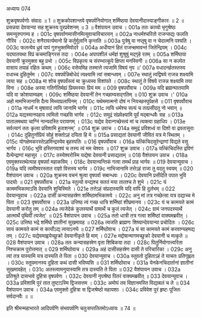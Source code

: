अध्यायः 074

शुक्रवृषपर्वणोः संवादः ॥ 1 ॥ शुक्रकोपशान्तये वृषपर्वनियोगात् शर्मिष्ठया देवयानीदास्याङ्गीकारः ॥ 2 ॥ प्रसन्नया देवयान्या सह शुक्रस्य पुरप्रवेशनम् ॥ 3 ॥
वैशंपायन उवाच ।
001a	ततः काव्यो भृगुश्रेष्ठः समन्युरुपगम्य ह ।
001c	वृषपर्वाणमासीनमित्युवाचाविचारयन् ॥
002a	नाधर्मश्चरितो राजन्सद्यः फलति गौरिव ।
002c	शनैरावर्त्यमानो हि कर्तुर्मूलानि कृन्तति ॥
003a	पुत्रेषु वा नप्तृषु वा न चेदात्मनि पश्यति ।
003c	फलत्येव ध्रुवं पापं गुरुभुक्तमिवोदरे ॥
004a	अधीयानं हितं राजन्क्षमावन्तं जितेन्द्रियम् ।
004c	यदघातयथा विप्रं कचमाङ्गिरसं तदा ।
004e	अपापशीलं धर्मज्ञं शुश्रूषुं मद्गृहे रतम् ॥
005a	शर्मिष्ठया देवयानी क्रूरमुक्ता बहु प्रभो ।
005c	विप्रकृत्य च संरम्भात्कूपे क्षिप्ता मनस्विनी ॥
006a	सा न कल्पेत वासाय तयाहं रहितः कथम् ।
006c	वसेयमिह तस्मात्ते त्यजामि विषयं नृप ॥'
007a	वधादनर्हतस्तस्य वधाच्च दुहितुर्मम ।
007c	वषपर्वन्निबोधेदं त्यक्ष्यामि त्वां सबान्धवम् ।
007e	स्थातुं त्वद्विषये राजन्न शक्ष्यामि त्वया सह ॥
008a	मा शोच वृषपर्वंस्त्वं मा क्रुध्यस्व विशांपते ।
008c	स्थातुं ते विषये राजन्न शक्ष्यामि तया विना ।
008e	अस्या गतिर्गतिर्मह्यं प्रियमस्याः प्रियं मम ॥
009	वृषपर्वोवाच ।
009a	यदि ब्रह्मन्घातयामि यदि वा क्रोशयाम्यहम् ।
009c	शर्मिष्ठया देवयानीं तेन गच्छाम्यसद्गतिम् ॥
010	शुक्र उवाच ।'
010a	अहो मामभिजानासि दैत्य मिथ्याप्रलापिनम् ।
010c	यथेममात्मनो दोषं न नियच्छस्पुपेक्षसे ॥
011	वृषपर्वोवाच ।
011a	नाधर्मं न मृषावादं त्वयि जानामि भार्गव ।
011c	त्वयि धर्मश्च सत्यं च तत्प्रसीदतु नो भवान् ॥
012a	यद्यस्मानपहाय त्वमितो गच्छसि भार्गव ।
012c	समुद्रं संप्रवेक्ष्यामि पूर्वं मद्बान्धवैः सह ॥
013a	पातालमथवा चाग्निं नान्यदस्ति परायणम् ।
013c	यद्येव देवान्गच्छेस्त्वं मां च त्यक्त्वा ग्रहाधिप ।
013e	सर्वत्यागं ततः कृत्वा प्रविशामि हुताशनम्' ॥
014	शुक्र उवाच ।
014a	समुद्रं प्रविशध्वं वा दिशो वा द्रवतासुराः ।
014c	दुहितुर्नाप्रियं सोहुं शक्तोऽहं दयिता हि मे ॥
015a	प्रसाद्यतां देवयानी जीवितं यत्र मे स्थितम् ।
015c	योगक्षेमकरस्तेऽहमिन्द्रस्येव बृहस्पतिः ॥
016	वृषपर्वोवाच ।
016a	यत्किंचिदसुरेन्द्राणां विद्यते वसु भार्गव ।
016c	भुवि हस्तिगवाश्वं च तस्य त्वं मम चेश्वरः ॥
017	शुक्र उवाच ।
017a	यत्किंचिदस्ति द्रविणं दैत्येन्द्राणां महासुर ।
017c	तस्येश्वरोस्मि यद्येषा देवयानी प्रसाद्यताम् ॥
018	वैशंपायन उवाच ।
018a	एवमुक्तस्तथेत्याह वृषपर्वा महाकविम् ।
018c	देवयान्यन्तिकं गत्वा तमर्थं प्राह भार्गवः ॥
019	देवयान्युवाच ।
019a	यदि त्वमीश्वरस्तात राज्ञो वित्तस्य भार्गव ।
019c	नाभिजानामि तत्तेऽहं राजा तु वदतु स्वयम् ॥
020	वैशंपायन उवाच ।
020a	शुक्रस्य वचनं श्रुत्वा वृषपर्वा सबान्धवः ।
020c	देवयानि प्रसीदेति पपात भुवि पादयोः ॥
021	वृषपर्वोवाच ।
021a	स्तुत्यो वन्द्यश्च सततं मया तातश्च ते शुभे ।
021c	यं काममभिकामाऽसि देवयानि शुचिस्मिते ।
021e	तत्तेऽहं संप्रदास्यामि यदि वापि हि दुर्लभम् ॥
022	देवयान्युवाच ।
022a	दासीं कन्यासहस्रेण शर्मिष्ठामभिकामये ।
022c	अनु मां तत्र गच्छेत्सा यत्र दद्याच्च मे पिता ॥
023	वृषपर्वोवाच ।
023a	उत्तिष्ठ त्वं गच्छ धात्रि शर्मिष्ठां शीघ्रमानय ।
023c	यं च कामयते कामं देवयानी करोतु तम् ॥
024a	त्यजेदेकं कुलस्यार्थे ग्रामार्थे च कुलं त्यजेत् ।
024c	ग्रामं जनपदस्यार्थे आत्मार्थे पृथिवीं त्यजेत्' ॥
025	वैशंपायन उवाच ।
025a	ततो धात्री तत्र गत्वा शर्मिष्ठां वाक्यमब्रवीत् ।
025c	उत्तिष्ठ भद्रे शर्मिष्ठे ज्ञातीनां सुखमावह ॥
026a	त्यजति ब्राह्मणः शिष्यान्देवयान्या प्रचोदितः ।
026c	सायं कामयते कामं स कार्योऽद्य त्वयाऽनघे ॥
027	शर्मिष्ठोवाच ।
027a	यं सा कामयते कामं करवाण्यहमद्य तम् ।
027c	यद्येवमाह्वयेच्छुक्रो देवयानीकृते हि माम् ।
027e	मद्दोषान्मागमच्छुक्रो देवयानी च मत्कृते ॥
028	वैशंपायन उवाच ।
028a	ततः कन्यासहस्रेण वृता शिबिकया तदा ।
028c	पितुर्नियोगात्त्वरिता निश्चक्राम पुरोत्तमात् ॥
029	शर्मिष्ठोवाच ।
029a	अहं दासीसहस्रेण दासी ते परिचारिका ।
029c	अनु त्वां तत्र यास्यामि यत्र दास्यति ते पिता ॥
030	देवयान्युवाच ।
030a	स्तुवतो दुहिताऽहं ते याचतः प्रतिगृह्णतः ।
030c	स्तूयमानस्य दुहिता कथं दासी भविष्यसि ॥
031	शर्मिष्ठोवाच ।
031a	येनकेनचिदार्तानां ज्ञातीनां सुखमावहेत् ।
031c	अतस्त्वामनुयास्यामि तत्र दास्यति ते पिता ॥
032	वैशंपायन उवाच ।
032a	प्रतिश्रुते दासभावे दुहित्रा वृषपर्वणः ।
032c	देवयानी नृपश्रेष्ठ पितरं वाक्यमब्रवीत् ॥
033	देवयान्युवाच ।
033a	प्रविशामि पुरं तात तुष्टाऽस्मि द्विजसत्तम ।
033c	अमोघं तव विज्ञानमस्ति विद्याबलं च ते ॥
034	वैशंपायन उवाच ।
034a	एवमुक्तो दुहित्रा स द्विजश्रेष्ठो महायशाः ।
034c	प्रविवेश पुरं हृष्टः पूजितः सर्वदानवैः ॥ ॥

इति श्रीमन्महाभारते आदिपर्वणि संभवपर्वणि चतुःसप्ततितमोऽध्यायः ॥ 74 ॥

